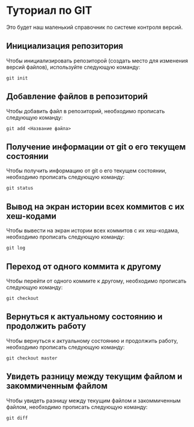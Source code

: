 # Туториал по GIT
Это будет наш маленький справочник по системе контроля версий.

## Инициализация репозитория

Чтобы инициализировать репозиторой (создать место для изменения версий файлов), используйте следующую команду:

```
git init
```
## Добавление файлов в репозиторий

Чтобы добавить файл в репозиторий, необходимо прописать следующую команду:
```
git add <Название файла>
```

## Получение информации от git о его текущем состоянии

Чтобы получить информацию от git о его текущем состоянии, необходимо прописать следующую команду:
```
git status
```

## Вывод на экран истории всех коммитов с их хеш-кодами

Чтобы вывести на экран истории всех коммитов с их хеш-кодама, необходимо прописать следующую команду:
```
git log
```

## Переход от одного коммита к другому

Чтобы перейти от одного коммите к другому, необходимо прописать следующую команду:
```
git checkout
```

## Вернуться к актуальному состоянию и продолжить работу

Чтобы вернуться к актуальному состоянию и продолжить работу, необходимо прописать следующую команду:
```
git checkout master
```

## Увидеть разницу между текущим файлом и закоммиченным файлом

Чтобы увидеть разницу между текущим файлом и закоммиченным файлом, необходимо прописать следующую команду:
```
git diff
```